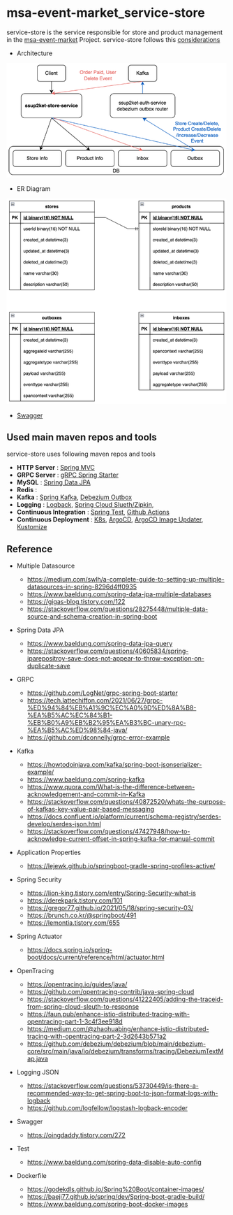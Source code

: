 # msa-event-market_service-store

service-store is the service responsible for store and product management in the [msa-event-market](https://github.com/ssup2-playground/project_msa-event-market) Project. service-store follows this [considerations](https://github.com/ssup2-playground/project_msa-event-market?tab=readme-ov-file#service-considerations)

* Architecture

<img src="/images/architecture.png" width="600"/>

* ER Diagram

<img src="/images/er-diagram.png" width="700"/>

* [Swagger](https://ssup2-playground.github.io/msa-event-market_service-store/api/openapi/swagger.html)

## Used main maven repos and tools

service-store uses following maven repos and tools

* **HTTP Server** : [Spring MVC](https://spring.io/guides/gs/serving-web-content/)
* **GRPC Server** : [gRPC Spring Starter](https://yidongnan.github.io/grpc-spring-boot-starter/en/)
* **MySQL** : [Spring Data JPA](https://spring.io/guides/gs/accessing-data-jpa/)
* **Redis** : 
* **Kafka** : [Spring Kafka](https://spring.io/projects/spring-kafka), [Debezium Outbox](https://debezium.io/documentation/reference/1.8/transformations/outbox-event-router.html)
* **Logging** : [Logback](https://logback.qos.ch/), [Spring Cloud Slueth/Zipkin](https://spring.io/projects/spring-cloud-sleuth/), 
* **Continuous Integration** : [Spring Test](https://spring.io/guides/gs/testing-web/), [Github Actions](https://github.com/features/actions)
* **Continuous Deployment** : [K8s](https://kubernetes.io/), [ArgoCD](https://argo-cd.readthedocs.io/en/stable/), [ArgoCD Image Updater](https://github.com/argoproj-labs/argocd-image-updater/), [Kustomize](https://kustomize.io/)

## Reference

* Multiple Datasource 
  * https://medium.com/swlh/a-complete-guide-to-setting-up-multiple-datasources-in-spring-8296d4ff0935
  * https://www.baeldung.com/spring-data-jpa-multiple-databases
  * https://gigas-blog.tistory.com/122
  * https://stackoverflow.com/questions/28275448/multiple-data-source-and-schema-creation-in-spring-boot

* Spring Data JPA 
  * https://www.baeldung.com/spring-data-jpa-query
  * https://stackoverflow.com/questions/40605834/spring-jparepositroy-save-does-not-appear-to-throw-exception-on-duplicate-save

* GRPC
  * https://github.com/LogNet/grpc-spring-boot-starter
  * https://tech.lattechiffon.com/2021/06/27/grpc-%ED%94%84%EB%A1%9C%EC%A0%9D%ED%8A%B8-%EA%B5%AC%EC%84%B1-%EB%B0%A9%EB%B2%95%EA%B3%BC-unary-rpc-%EA%B5%AC%ED%98%84-java/
  * https://github.com/dconnelly/grpc-error-example

* Kafka
  * https://howtodoinjava.com/kafka/spring-boot-jsonserializer-example/
  * https://www.baeldung.com/spring-kafka
  * https://www.quora.com/What-is-the-difference-between-acknowledgement-and-commit-in-Kafka
  * https://stackoverflow.com/questions/40872520/whats-the-purpose-of-kafkas-key-value-pair-based-messaging
  * https://docs.confluent.io/platform/current/schema-registry/serdes-develop/serdes-json.html
  * https://stackoverflow.com/questions/47427948/how-to-acknowledge-current-offset-in-spring-kafka-for-manual-commit

* Application Properties
  * https://lejewk.github.io/springboot-gradle-spring-profiles-active/

* Spring Security 
  * https://lion-king.tistory.com/entry/Spring-Security-what-is
  * https://derekpark.tistory.com/101
  * https://gregor77.github.io/2021/05/18/spring-security-03/
  * https://brunch.co.kr/@springboot/491
  * https://lemontia.tistory.com/655

* Spring Actuator
  * https://docs.spring.io/spring-boot/docs/current/reference/html/actuator.html

* OpenTracing
  * https://opentracing.io/guides/java/
  * https://github.com/opentracing-contrib/java-spring-cloud
  * https://stackoverflow.com/questions/41222405/adding-the-traceid-from-spring-cloud-sleuth-to-response
  * https://faun.pub/enhance-istio-distributed-tracing-with-opentracing-part-1-3c4f3ee918d
  * https://medium.com/@zhaohuabing/enhance-istio-distributed-tracing-with-opentracing-part-2-3d2643b571a2
  * https://github.com/debezium/debezium/blob/main/debezium-core/src/main/java/io/debezium/transforms/tracing/DebeziumTextMap.java

* Logging JSON
  * https://stackoverflow.com/questions/53730449/is-there-a-recommended-way-to-get-spring-boot-to-json-format-logs-with-logback
  * https://github.com/logfellow/logstash-logback-encoder

* Swagger
  * https://oingdaddy.tistory.com/272

* Test
  * https://www.baeldung.com/spring-data-disable-auto-config

* Dockerfile
  * https://godekdls.github.io/Spring%20Boot/container-images/
  * https://baeji77.github.io/spring/dev/Spring-boot-gradle-build/
  * https://www.baeldung.com/spring-boot-docker-images
